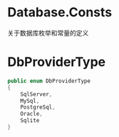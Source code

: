 # Database.Consts
关于数据库枚举和常量的定义

# DbProviderType

```csharp
public enum DbProviderType
{
    SqlServer,
    MySql,
    PostgreSql,
    Oracle,
    Sqlite
}
```

